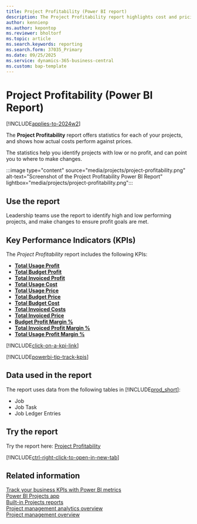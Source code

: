 ```yaml
---
title: Project Profitability (Power BI report)
description: The Project Profitability report highlights cost and pricing information for each project.
author: kennienp
ms.author: kepontop
ms.reviewer: bholtorf
ms.topic: article
ms.search.keywords: reporting
ms.search.form: 37035_Primary
ms.date: 09/25/2025
ms.service: dynamics-365-business-central
ms.custom: bap-template
---
```


# Project Profitability (Power BI Report)

[!INCLUDE[applies-to-2024w2](includes/applies-to-2024w2.md)]

The **Project Profitability** report offers statistics for each of your projects, and shows how actual costs perform against prices.

The statistics help you identify projects with low or no profit, and can point you to where to make changes.

:::image type="content" source="media/projects/project-profitability.png" alt-text="Screenshot of the Project Profitability Power BI Report" lightbox="media/projects/project-profitability.png":::

## Use the report

Leadership teams use the report to identify high and low performing projects, and make changes to ensure profit goals are met.

## Key Performance Indicators (KPIs)

The *Project Profitability* report includes the following KPIs:

- [**Total Usage Profit**](projects-powerbi-kpis.md#total-usage-profit)
- [**Total Budget Profit**](projects-powerbi-kpis.md#total-budget-profit)
- [**Total Invoiced Profit**](projects-powerbi-kpis.md#total-invoiced-profit)
- [**Total Usage Cost**](projects-powerbi-kpis.md#total-usage-cost)
- [**Total Usage Price**](projects-powerbi-kpis.md#total-usage-price)
- [**Total Budget Price**](projects-powerbi-kpis.md#total-budget-price)
- [**Total Budget Cost**](projects-powerbi-kpis.md#total-budget-cost)
- [**Total Invoiced Costs**](projects-powerbi-kpis.md#total-invoiced-costs)
- [**Total Invoiced Price**](projects-powerbi-kpis.md#total-invoiced-profit)
- [**Budget Profit Margin %**](projects-powerbi-kpis.md#budget-profit-margin-)
- [**Total Invoiced Profit Margin %**](projects-powerbi-kpis.md#total-invoiced-profit-margin)
- [**Total Usage Profit Margin %**](projects-powerbi-kpis.md#total-usage-profit-margin)

[!INCLUDE[click-on-a-kpi-link](includes/click-on-a-kpi-link.md)] 

[!INCLUDE[powerbi-tip-track-kpis](includes/powerbi-tip-track-kpis.md)]

## Data used in the report

The report uses data from the following tables in [!INCLUDE[prod_short](includes/prod_short.md)]:

- Job
- Job Task
- Job Ledger Entries

## Try the report

Try the report here: [Project Profitability](https://businesscentral.dynamics.com?page=37035)

[!INCLUDE[ctrl-right-click-to-open-in-new-tab](includes/ctrl-right-click-to-open-in-new-tab.md)]

## Related information

[Track your business KPIs with Power BI metrics](track-kpis-with-power-bi-metrics.md)  
[Power BI Projects app](projects-powerbi-app.md)  
[Built-in Projects reports](project-reports.md)  
[Project management analytics overview](projects-analytics-overview.md)  
[Project management overview](projects-manage-projects.md)

